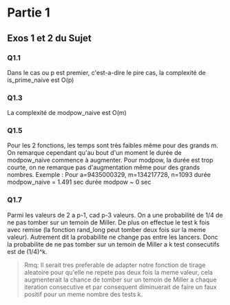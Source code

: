 # Partie 1
## Exos 1 et 2 du Sujet

### Q1.1
Dans le cas ou p est premier, c'est-a-dire le pire cas, la complexité de is_prime_naive est O(p)

### Q1.3
La complexité de modpow_naive est O(m)

### Q1.5
Pour les 2 fonctions, les temps sont très faibles même pour des grands m.
On remarque cependant qu'au bout d'un moment le durée de modpow_naive commence à augmenter.
Pour modpow, la durée est trop courte, on ne remarque pas d'augmentation même pour des grands nombres.
Exemple :
    Pour a=9435000329, m=134217728, n=1093
    durée modpow_naive = 1.491 sec
    durée modpow ~ 0 sec
### Q1.7
Parmi les valeurs de 2 a p-1, cad p-3 valeurs. On a une probabilité de 1/4 de ne pas tomber sur un temoin de Miller.
De plus on effectue le test k fois avec remise (la fonction rand_long peut tomber deux fois sur la meme valeur).
Autrement dit la probabilite ne change pas entre les lancers. Donc la probabilite de ne pas tomber sur un temoin de Miller 
a k test consecutifs est de (1/4)^k.

> Rmq: Il serait tres preferable de adapter notre fonction de tirage aleatoire pour qu'elle ne repete pas 
> deux fois la meme valeur, cela augmenterait la chance de tomber sur un temoin de Miller a chaque iteration consecutive et 
> par consequent diminuerait de faire un faux positif pour un meme nombre des tests k.

